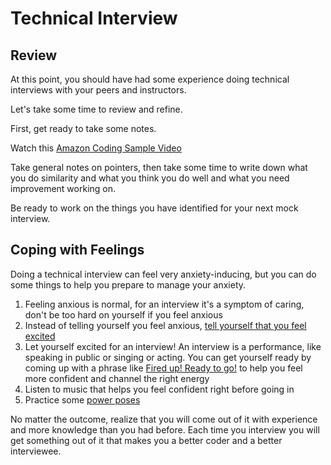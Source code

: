 # Technical Interview

## Review

At this point, you should have had some experience doing technical interviews with your peers and instructors.

Let's take some time to review and refine.

First, get ready to take some notes.

Watch this [Amazon Coding Sample Video](https://www.youtube.com/watch?v=mjZpZ_wcYFg)

Take general notes on pointers, then take some time to write down what you do similarity and what you think you do well and what you need improvement working on.

Be ready to work on the things you have identified for your next mock interview.

## Coping with Feelings

Doing a technical interview can feel very anxiety-inducing, but you can do some things to help you prepare to manage your anxiety.

1. Feeling anxious is normal, for an interview it's a symptom of caring, don't be too hard on yourself if you feel anxious
1. Instead of telling yourself you feel anxious, [tell yourself that you feel excited](https://www.theatlantic.com/video/index/485297/turn-anxiety-into-excitement/)
1. Let yourself excited for an interview! An interview is a performance, like speaking in public or singing or acting. You can get yourself ready by coming up with a phrase like [Fired up! Ready to go!](https://www.theatlantic.com/video/index/513629/fired-up-ready-to-go/) to help you feel more confident and channel the right energy
1. Listen to music that helps you feel confident right before going in
1. Practice some [power poses](https://www.ted.com/talks/amy_cuddy_your_body_language_may_shape_who_you_are)

No matter the outcome, realize that you will come out of it with experience and more knowledge than you had before. Each time you interview you will get something out of it that makes you a better coder and a better interviewee.
